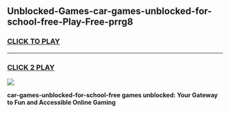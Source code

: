 
## Unblocked-Games-car-games-unblocked-for-school-free-Play-Free-prrg8
<h3>
<a href="https://premium76.site?title=car-games-unblocked-for-school-free&ref=17A">CLICK TO PLAY</a></h3>
<hr>

<h3>
<a href="https://premium76.site?title=car-games-unblocked-for-school-free&ref=17A">CLICK 2 PLAY</a>
  
</h3>

<a href="https://premium76.site?title=car-games-unblocked-for-school-free&ref=17A"><img src="https://clearcache.store/games.png"></a>


**car-games-unblocked-for-school-free games unblocked: Your Gateway to Fun and Accessible Online Gaming**
